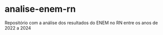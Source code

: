 # analise-enem-rn
Repositório com a análise dos resultados do ENEM no RN entre os anos de 2022 a 2024
